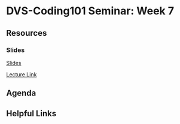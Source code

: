 # DVS-Coding101 Seminar: Week 7

## Resources
### Slides
[Slides](https://docs.google.com/presentation/d/1Ne51mPA0IGqARZn3whDQN5mK0aCi1HqzNstSJ-S8vTw/edit?usp=sharing)

[Lecture Link](https://youtu.be/GVdllm_uo_I)
## Agenda


## Helpful Links
